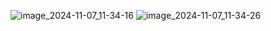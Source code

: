 ![image_2024-11-07_11-34-16](https://github.com/user-attachments/assets/3051df15-1ee5-420b-bd64-348c95c83221)
![image_2024-11-07_11-34-26](https://github.com/user-attachments/assets/915e5a4a-ce31-46d7-a270-8b0f20062faa)
